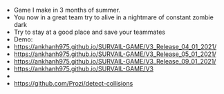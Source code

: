 - Game I make in 3 months of summer.
- You now in a great team try to alive in a nightmare of constant zombie dark
- Try to stay at a good place and save your teammates
- Demo:
- https://ankhanh975.github.io/SURVAIL-GAME/V3_Release_04_01_2021/
- https://ankhanh975.github.io/SURVAIL-GAME/V3_Release_05_01_2021/
- https://ankhanh975.github.io/SURVAIL-GAME/V3_Release_09_01_2021/
- https://ankhanh975.github.io/SURVAIL-GAME/V3
- 
- https://github.com/Prozi/detect-collisions
